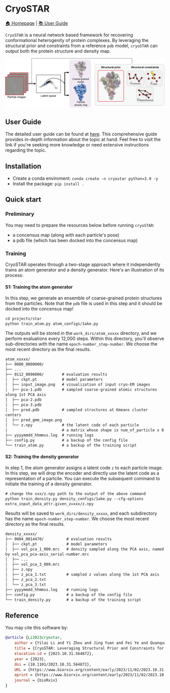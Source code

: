 # CryoSTAR

[🏠 Homepage](https://bytedance.github.io/cryostar/) |
[📚 User Guide](https://byte-research.gitbook.io/cryostar/)

`CryoSTAR` is a neural network based framework for recovering conformational heterogenity of protein complexes. By leveraging the structural prior and constraints from a reference `pdb` model, `cryoSTAR` can output both the protein structure and density map.

![main figure](./assets/main_fig.png)

## User Guide
The detailed user guide can be found at [here](https://byte-research.gitbook.io/cryostar/). This comprehensive guide provides in-depth information about the topic at hand. Feel free to visit the link if you're seeking more knowledge or need extensive instructions regarding the topic. 

## Installation

- Create a conda enviroment: `conda create -n cryostar python=3.9 -y`
- Install the package: `pip install .`

## Quick start

### Preliminary

You may need to prepare the resources below before running `cryoSTAR`:

- a concensus map (along with each particle's pose)
- a pdb file (which has been docked into the concensus map)

### Training
CryoSTAR operates through a two-stage approach where it independently trains an atom generator and a density generator. Here's an illustration of its process:

#### S1: Training the atom generator
In this step, we generate an ensemble of coarse-grained protein structures from the particles. Note that the `pdb` file is used in this step and it should be docked into the concensus map!

```shell
cd projects/star
python train_atom.py atom_configs/1ake.py
```

The outputs will be stored in the `work_dirs/atom_xxxxx` directory, and we perform evaluations every 12,000 steps. Within this directory, you'll observe sub-directories with the name `epoch-number_step-number`. We choose the most recent directory as the final results.

```text
atom_xxxxx/
├── 0000_0000000/
├── ...
├── 0112_0096000/        # evaluation results
│  ├── ckpt.pt           # model parameters
│  ├── input_image.png   # visualization of input cryo-EM images
│  ├── pca-1.pdb         # sampled coarse-grained atomic structures along 1st PCA axis
│  ├── pca-2.pdb
│  ├── pca-3.pdb
│  ├── pred.pdb          # sampled structures at Kmeans cluster centers
│  ├── pred_gmm_image.png
│  └── z.npy             # the latent code of each particle
|                        # a matrix whose shape is num_of_particle x 8
├── yyyymmdd_hhmmss.log  # running logs
├── config.py            # a backup of the config file
└── train_atom.py        # a backup of the training script
```

#### S2: Training the density generator

In step 1, the atom generator assigns a latent code `z` to each particle image. In this step, we will drop the encoder and directly use the latent code as a representation of a partcile. You can execute the subsequent command to initiate the training of a density generator.

```shell
# change the xxx/z.npy path to the output of the above command
python train_density.py density_configs/1ake.py --cfg-options extra_input_data_attr.given_z=xxx/z.npy
```

Results will be saved to `work_dirs/density_xxxxx`, and each subdirectory has the name `epoch-number_step-number`. We choose the most recent directory as the final results.

```text
density_xxxxx/
├── 0004_0014470/          # evaluation results
│  ├── ckpt.pt             # model parameters
│  ├── vol_pca_1_000.mrc   # density sampled along the PCA axis, named by vol_pca_pca-axis_serial-number.mrc
│  ├── ...
│  ├── vol_pca_3_009.mrc
│  ├── z.npy
│  ├── z_pca_1.txt         # sampled z values along the 1st PCA axis
│  ├── z_pca_2.txt
│  └── z_pca_3.txt
├── yyyymmdd_hhmmss.log    # running logs
├── config.py              # a backup of the config file
└── train_density.py       # a backup of the training script
```


## Reference
You may cite this software by:
```bibtex
@article {Li2023cryostar,
    author = {Yilai Li and Yi Zhou and Jing Yuan and Fei Ye and Quanquan Gu},
    title = {CryoSTAR: Leveraging Structural Prior and Constraints for Cryo-EM Heterogeneous Reconstruction},
    elocation-id = {2023.10.31.564872},
    year = {2023},
    doi = {10.1101/2023.10.31.564872},
    URL = {https://www.biorxiv.org/content/early/2023/11/02/2023.10.31.564872},
    eprint = {https://www.biorxiv.org/content/early/2023/11/02/2023.10.31.564872.full.pdf},
    journal = {bioRxiv}
}
```
